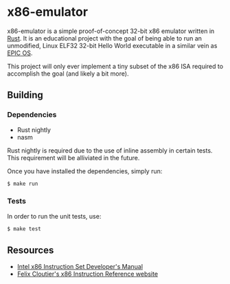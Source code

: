 # x86-emulator

x86-emulator is a simple proof-of-concept 32-bit x86 emulator written in [Rust](https://www.rust-lang.org/). It is an educational project with the goal of being able to run an unmodified, Linux ELF32 32-bit Hello World executable in a similar vein as [EPIC OS](https://github.com/nufflee/epic).

This project will only ever implement a tiny subset of the x86 ISA required to accomplish the goal (and likely a bit more).

## Building

### Dependencies
- Rust nightly
- nasm

Rust nightly is required due to the use of inline assembly in certain tests. This requirement will be alliviated in the future.

Once you have installed the dependencies, simply run:
```sh
$ make run
```

### Tests
In order to run the unit tests, use:
```sh
$ make test
```

## Resources
- [Intel x86 Instruction Set Developer's Manual](https://www.intel.com/content/dam/www/public/us/en/documents/manuals/64-ia-32-architectures-software-developer-instruction-set-reference-manual-325383.pdf)
- [Felix Cloutier's x86 Instruction Reference website](https://www.felixcloutier.com/x86/)